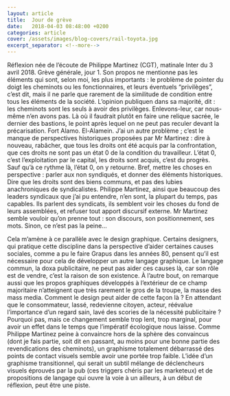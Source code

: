 ```yaml
---
layout: article
title:  Jour de grève
date:   2018-04-03 08:48:00 +0200
categories: article
cover: /assets/images/blog-covers/rail-toyota.jpg
excerpt_separator: <!--more-->
---
```


Réflexion née de l’écoute de Philippe Martinez (CGT), matinale Inter du 3 avril 2018. Grève générale, jour 1. Son propos ne mentionne pas les éléments qui sont, selon moi, les plus importants<!--more--> : le problème de pointer du doigt les cheminots ou les fonctionnaires, et leurs éventuels “privilèges”, c’est dit, mais il ne parle que rarement de la similitude de condition entre tous les éléments de la société. L’opinion publiquen dans sa majorité, dit : les cheminots sont les seuls à avoir des privilèges. Enlevons-leur, car nous-même n’en avons pas. Là où il faudrait plutôt en faire une relique sacrée, le dernier des bastions, le point après lequel on ne peut pas reculer devant la précarisation. Fort Alamo. El-Alamein. J’ai un autre problème ; c’est le manque de perspectives historiques proposées par Mr Martinez : dire à nouveau, rabâcher, que tous les droits ont été acquis par la confrontation, que ces droits ne sont pas un état 0 de la condition du travailleur. L’état 0, c’est l’exploitation par le capital, les droits sont acquis, c’est du progrès. Sauf qu’à ce rythme là, l’état 0, on y retourne. Bref, mettre les choses en perspective : parler aux non syndiqués, et donner des éléments historiques. Dire que les droits sont des biens communs, et pas des lubies anachroniques de syndicalistes. Philippe Martinez, ainsi que beaucoup des leaders syndicaux que j’ai pu entendre, n’en sont, la plupart du temps, pas capables. Ils parlent des syndicats, ils semblent voir les choses du fond de leurs assemblées, et refuser tout apport discursif externe. Mr Martinez semble vouloir qu’on prenne tout : son discours, son positionnement, ses mots. Sinon, ce n’est pas la peine…

Cela m’amène à ce parallèle avec le design graphique. Certains designers, qui pratique cette discipline dans la perspective d’aider certaines causes sociales, comme a pu le faire Grapus dans les années 80, pensent qu’il est nécessaire pour cela de développer un autre langage graphique. Le langage commun, la doxa publicitaire, ne peut pas aider ces causes là, car son rôle est de vendre, c’est la raison de son existence. À l’autre bout, on remarque aussi que les propos graphiques développés à l’extérieur de ce champ majoritaire n’atteignent que très rarement le gros de la troupe, la masse des mass media. Comment le design peut aider de cette façon là ? En attendant que le consommateur, lassé, redevienne citoyen, acteur, réévalue l’importance d’un regard sain, lavé des scories de la nécessité publicitaire ? Pourquoi pas, mais ce changement semble trop lent, trop marginal, pour avoir un effet dans le temps que l’impératif écologique nous laisse. Comme Philippe Martinez peine à convaincre hors de la sphère des convaincus (dont je fais partie, soit dit en passant, au moins pour une bonne partie des revendications des cheminots), un graphisme totalement débarrassé des points de contact visuels semble avoir une portée trop faible. L’idée d’un graphisme transitionnel, qui serait un subtil mélange de déclencheurs visuels éprouvés par la pub (ces triggers chéris par les marketeux) et de propositions de langage qui ouvre la voie à un ailleurs, à un début de réflexion, peut être une piste.
